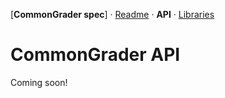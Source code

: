 [**CommonGrader spec**] · [Readme](<README.md>) · **API** ·
[Libraries](<libraries.md>)

CommonGrader API
================

Coming soon!
